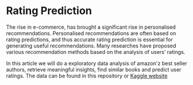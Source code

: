 # Rating Prediction

The rise in e-commerce, has brought a significant rise in personalised recommendations. Personalised recommendations are often based on rating predictions, and thus accurate rating prediction is essential for generating useful recommendations. Many researches have proposed various recommendation methods based on the analysis of users’ ratings.

In this article we will do a exploratory data analysis of amazon'z best seller authors, retrieve meaningful insights, find similar books and predict user ratings. The data can be found in this repository or [Kaggle website](https://www.kaggle.com/sootersaalu/amazon-top-50-bestselling-books-2009-2019)
